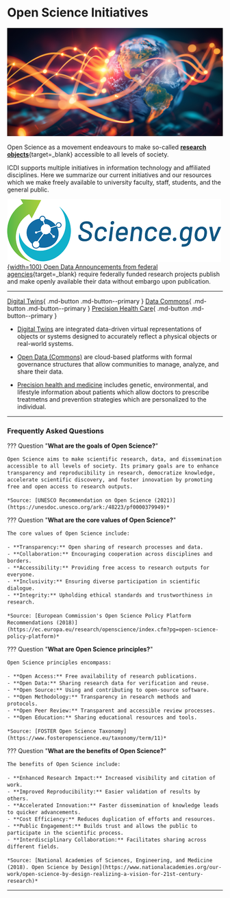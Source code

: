 # Open Science Initiatives

![Open Science Banner](assets/globe.jpeg)

Open Science as a movement endeavours to make so-called [**research objects**](https://doi.org/10.1038/npre.2010.4626.1){target=_blank} accessible to all levels of society.

ICDI supports multiple initiatives in information technology and affiliated disciplines. Here we summarize our current initiatives and our resources which we make freely available to university faculty, staff, students, and the general public. 

[![scigov logo](assets/SciGov_logo.png){width=100} Open Data Announcements from federal agencies](https://open.science.gov/){target=_blank} require federally funded research projects publish and make openly available their data without embargo upon publication. 

---


[Digital Twins](digital-twins.md "explore digital representations of the real world"){ .md-button .md-button--primary }
[Data Commons](open-data.md "explore our Data Commons"){ .md-button .md-button--primary }
[Precision Health Care](precision-health.md "explore secure data enclaves for health"){ .md-button .md-button--primary }

- [Digital Twins](digital-twins.md) are integrated data-driven virtual representations of objects or systems designed to accurately reflect a physical objects or real-world systems. 

- [Open Data (Commons)](open-data.md) are cloud-based platforms with formal governance structures that allow communities to manage, analyze, and share their data.

- [Precision health and medicine](precision-health.md) includes genetic, environmental, and lifestyle information about patients which allow doctors to prescribe treatmetns and prevention strategies which are personalized to the individual.

---

### Frequently Asked Questions

??? Question "**What are the goals of Open Science?**"

    Open Science aims to make scientific research, data, and dissemination accessible to all levels of society. Its primary goals are to enhance transparency and reproducibility in research, democratize knowledge, accelerate scientific discovery, and foster innovation by promoting free and open access to research outputs.

    *Source: [UNESCO Recommendation on Open Science (2021)](https://unesdoc.unesco.org/ark:/48223/pf0000379949)*

??? Question "**What are the core values of Open Science?**"

    The core values of Open Science include:

    - **Transparency:** Open sharing of research processes and data.
    - **Collaboration:** Encouraging cooperation across disciplines and borders.
    - **Accessibility:** Providing free access to research outputs for everyone.
    - **Inclusivity:** Ensuring diverse participation in scientific dialogue.
    - **Integrity:** Upholding ethical standards and trustworthiness in research.

    *Source: [European Commission's Open Science Policy Platform Recommendations (2018)](https://ec.europa.eu/research/openscience/index.cfm?pg=open-science-policy-platform)*

??? Question "**What are Open Science principles?**"

    Open Science principles encompass:

    - **Open Access:** Free availability of research publications.
    - **Open Data:** Sharing research data for verification and reuse.
    - **Open Source:** Using and contributing to open-source software.
    - **Open Methodology:** Transparency in research methods and protocols.
    - **Open Peer Review:** Transparent and accessible review processes.
    - **Open Education:** Sharing educational resources and tools.

    *Source: [FOSTER Open Science Taxonomy](https://www.fosteropenscience.eu/taxonomy/term/11)*

??? Question "**What are the benefits of Open Science?**"

    The benefits of Open Science include:

    - **Enhanced Research Impact:** Increased visibility and citation of work.
    - **Improved Reproducibility:** Easier validation of results by others.
    - **Accelerated Innovation:** Faster dissemination of knowledge leads to quicker advancements.
    - **Cost Efficiency:** Reduces duplication of efforts and resources.
    - **Public Engagement:** Builds trust and allows the public to participate in the scientific process.
    - **Interdisciplinary Collaboration:** Facilitates sharing across different fields.

    *Source: [National Academies of Sciences, Engineering, and Medicine (2018). Open Science by Design](https://www.nationalacademies.org/our-work/open-science-by-design-realizing-a-vision-for-21st-century-research)*

---